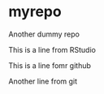 # myrepo
Another dummy repo

This is a line from RStudio

This is a line fomr github

Another line from git
